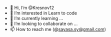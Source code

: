 - 👋 Hi, I’m @Kresnov12
- 👀 I’m interested in Learn to code
- 🌱 I’m currently learning ...
- 💞️ I’m looking to collaborate on ...
- 📫 How to reach me (@sayasa.sy@gmail.com)

<!---
Kresnov12/Kresnov12 is a ✨ special ✨ repository because its `README.md` (this file) appears on your GitHub profile.
You can click the Preview link to take a look at your changes.
--->
